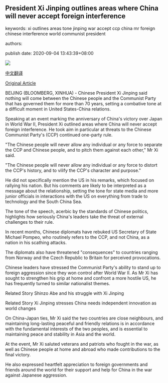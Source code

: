 ## President Xi Jinping outlines areas where China will never accept foreign interference

keywords: xi outlines areas tone jinping war accept ccp china mr foreign chinese interference world communist president

authors: 

publish date: 2020-09-04 13:43:39+08:00

![](https://www.straitstimes.com/sites/default/files/styles/x_large/public/articles/2020/09/04/eb_xijinping_090420.jpg?itok=z6R4qqsm)

[中文翻译](President%20Xi%20Jinping%20outlines%20areas%20where%20China%20will%20never%20accept%20foreign%20interference_zh.md)

[Original Article](https://www.straitstimes.com/asia/east-asia/president-xi-jinping-outlines-areas-where-china-will-never-accept-foreign)

BEIJING (BLOOMBERG, XINHUA) - Chinese President Xi Jinping said nothing will come between the Chinese people and the Communist Party that has governed them for more than 70 years, setting a combative tone at a difficult moment in United States-China relations.

Speaking at an event marking the anniversary of China's victory over Japan in World War II, President Xi outlined areas where China will never accept foreign interference. He took aim in particular at threats to the Chinese Communist Party's (CCP) continued one-party rule.

"The Chinese people will never allow any individual or any force to separate the CCP and Chinese people, and to pitch them against each other," Mr Xi said.

"The Chinese people will never allow any individual or any force to distort the CCP's history, and to vilify the CCP's character and purpose."

He did not specifically mention the US in his remarks, which focused on rallying his nation. But his comments are likely to be interpreted as a message about the relationship, setting the tone for state media and more junior officials in interactions with the US on everything from trade to technology and the South China Sea.

The tone of the speech, acerbic by the standards of Chinese politics, highlights how seriously China's leaders take the threat of external challenges to their rule.

In recent months, Chinese diplomats have rebuked US Secretary of State Michael Pompeo, who routinely refers to the CCP, and not China, as a nation in his scathing attacks.

The diplomats also have threatened "consequences" to countries ranging from Norway and the Czech Republic to Britain for perceived provocations.

Chinese leaders have stressed the Communist Party's ability to stand up to foreign aggression since they won control after World War II. As Mr Xi has sought to strengthen his grip at home and confront a more hostile US, he has frequently turned to similar nationalist themes.

Related Story Shinzo Abe and his struggle with Xi Jinping

Related Story Xi Jinping stresses China needs independent innovation as world changes

On China-Japan ties, Mr Xi said the two countries are close neighbours, and maintaining long-lasting peaceful and friendly relations is in accordance with the fundamental interests of the two peoples, and is essential to maintaining peace and stability in Asia and the world.

At the event, Mr Xi saluted veterans and patriots who fought in the war, as well as Chinese people at home and abroad who made contributions to the final victory.

He also expressed heartfelt appreciation to foreign governments and friends around the world for their support and help for China in the war against Japanese aggression.